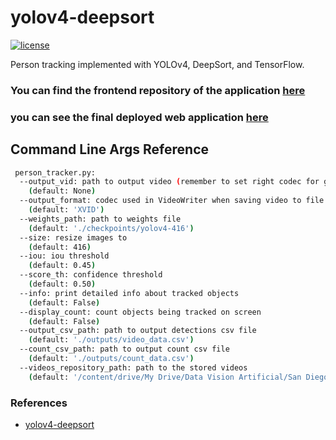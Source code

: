 # yolov4-deepsort
[![license](https://img.shields.io/github/license/mashape/apistatus.svg)](LICENSE)

Person tracking implemented with YOLOv4, DeepSort, and TensorFlow. 

### You can find the frontend repository of the application [here](https://github.com/nestorsgarzonc/Off_Corss_Front_End)

### you can see the final deployed web application [here](http://ec2-18-217-12-2.us-east-2.compute.amazonaws.com:8050/)

## Command Line Args Reference

```bash
 person_tracker.py:
  --output_vid: path to output video (remember to set right codec for given format. e.g. XVID for .avi)
    (default: None)
  --output_format: codec used in VideoWriter when saving video to file
    (default: 'XVID')
  --weights_path: path to weights file
    (default: './checkpoints/yolov4-416')
  --size: resize images to
    (default: 416)
  --iou: iou threshold
    (default: 0.45)
  --score_th: confidence threshold
    (default: 0.50)
  --info: print detailed info about tracked objects
    (default: False)
  --display_count: count objects being tracked on screen
    (default: False)
  --output_csv_path: path to output detections csv file
    (default: './outputs/video_data.csv')
  --count_csv_path: path to output count csv file
    (default: './outputs/count_data.csv')
  --videos_repository_path: path to the stored videos
    (default: '/content/drive/My Drive/Data Vision Artificial/San Diego/Videos')
```

### References  

  * [yolov4-deepsort](https://github.com/theAIGuysCode/yolov4-deepsort)